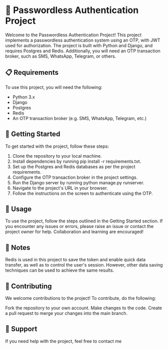 # 🔐 Passwordless Authentication Project

Welcome to the Passwordless Authentication Project! This project implements a passwordless authentication system using an OTP, with JWT used for authorization. The project is built with Python and Django, and requires Postgres and Redis. Additionally, you will need an OTP transaction broker, such as SMS, WhatsApp, Telegram, or others.

## 📋 Requirements

To use this project, you will need the following:

- Python 3.x
- Django
- Postgres
- Redis
- An OTP transaction broker (e.g. SMS, WhatsApp, Telegram, etc.)


## 🚀 Getting Started

To get started with the project, follow these steps:

 1. Clone the repository to your local machine.
 2. Install dependencies by running pip install -r requirements.txt.
 3. Set up the Postgres and Redis databases as per the project requirements.
 4. Configure the OTP transaction broker in the project settings.
 5. Run the Django server by running python manage.py runserver.
 6. Navigate to the project's URL in your browser.
 7. Follow the instructions on the screen to authenticate using the OTP.


## 📝 Usage
To use the project, follow the steps outlined in the Getting Started section. If you encounter any issues or errors, please raise an issue or contact the project owner for help. Collaboration and learning are encouraged!
## 📌 Notes

Redis is used in this project to save the token and enable quick data transfer, as well as to control the user's session. However, other data saving techniques can be used to achieve the same results.
## 🤝 Contributing

We welcome contributions to the project! To contribute, do the following:

Fork the repository to your own account.
Make changes to the code.
Create a pull request to merge your changes into the main branch.


## 💬 Support

If you need help with the project, feel free to contact me

